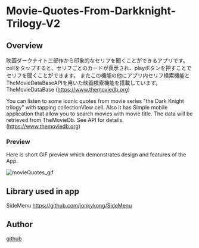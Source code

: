 # Movie-Quotes-From-Darkknight-Trilogy-V2



## Overview

映画ダークナイト三部作から印象的なセリフを聞くことができるアプリです。
cellをタップすると、セリフごとのカードが表示され、playボタンを押すことでセリフを聞くことができます。
またこの機能の他にアプリ内セリフ検索機能とTheMovieDataBaseAPIを用いた映画検索機能を搭載しています。
TheMovieDataBase (https://www.themoviedb.org)

You can listen to some iconic quotes from movie series "the Dark Knight trilogy" with tapping collectionView cell. 
Also it has Simple mobile application that allow you to search movies with movie title. 
The data will be retrieved from TheMovieDb. See API for details.(https://www.themoviedb.org)

### Preview
Here is short GIF preview which demonstrates design and features of the App.

![movieQuotes_gif](https://user-images.githubusercontent.com/74696274/111886715-3699e880-8a13-11eb-97c6-30f6b8a7fd47.gif)

## Library used in app
SideMenu https://github.com/jonkykong/SideMenu


## Author
[github](https://github.com/yotaro1010)
